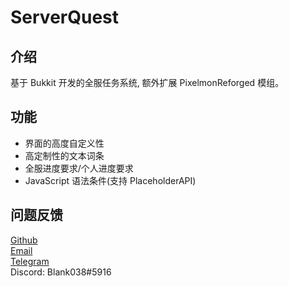 # ServerQuest
## 介绍
基于 Bukkit 开发的全服任务系统, 额外扩展 PixelmonReforged 模组。

## 功能
* 界面的高度自定义性
* 高定制性的文本词条
* 全服进度要求/个人进度要求
* JavaScript 语法条件(支持 PlaceholderAPI)

## 问题反馈
[Github](https://github.com/Blank038/ServerQuest/issues)  
[Email](mailto:admin@mc9y.com)  
[Telegram](https://t.me/Blank038)  
Discord: Blank038#5916